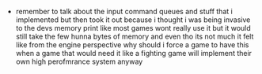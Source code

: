 - remember to talk about the input command queues and stuff that i implemented but then took it out because i thought i was being invasive to the devs memory print like most games wont really use it but it would still take the few hunna bytes of memory and even tho its not much it felt like from the engine perspective why should i force a game to have this when a game that would need it like a fighting game will implement their own high perofmrance system anyway